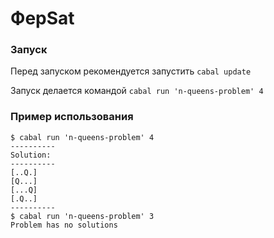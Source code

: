 # ФерSat

### Запуск
Перед запуском рекомендуется запустить `cabal update`

Запуск делается командой `cabal run 'n-queens-problem' 4`

### Пример использования

```
$ cabal run 'n-queens-problem' 4
----------
Solution:
----------
[..Q.]
[Q...]
[...Q]
[.Q..]
----------
$ cabal run 'n-queens-problem' 3
Problem has no solutions
```
